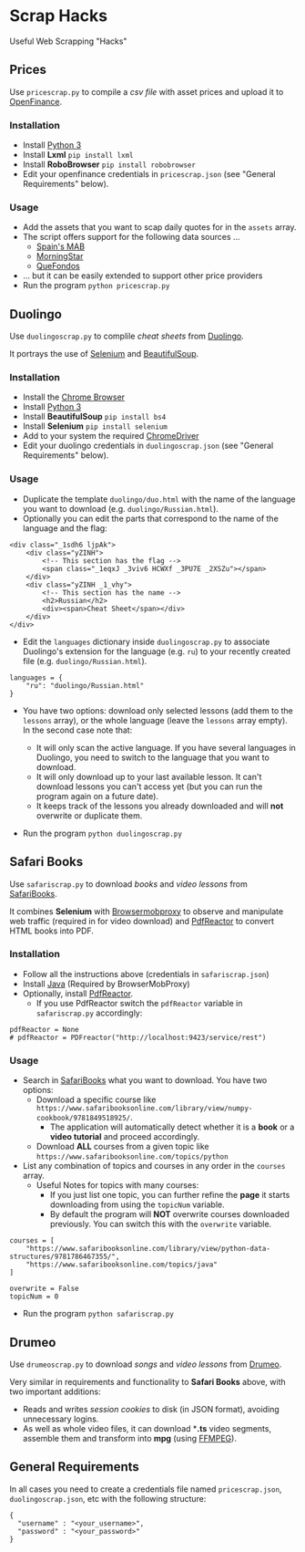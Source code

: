 # Scrap Hacks
Useful Web Scrapping "Hacks"

## Prices

Use `pricescrap.py` to compile a *csv file* with asset prices and upload it to [OpenFinance](http://www.openfinance.es).

### Installation

* Install [Python 3](https://www.python.org)
* Install **Lxml**
`pip install lxml`
* Install **RoboBrowser**
`pip install robobrowser`
* Edit your openfinance credentials in `pricescrap.json` (see "General Requirements" below).

### Usage

* Add the assets that you want to scap daily quotes for in the `assets` array.
* The script offers support for the following data sources ...
    * [Spain's MAB](https://www.bolsasymercados.es/mab)
    * [MorningStar](http://tools.morningstar.es)
    * [QueFondos](https://www.quefondos.com)
* ... but it can be easily extended to support other price providers
* Run the program
`python pricescrap.py`

## Duolingo

Use `duolingoscrap.py` to complile *cheat sheets* from [Duolingo](https://www.duolingo.com).

It portrays the use of [Selenium](http://www.seleniumhq.org) and [BeautifulSoup](https://www.crummy.com/software/BeautifulSoup/bs4/doc/).

### Installation

* Install the [Chrome Browser](https://www.google.com/chrome)
* Install [Python 3](https://www.python.org)
* Install **BeautifulSoup**
`pip install bs4`
* Install **Selenium**
`pip install selenium`
* Add to your system the required [ChromeDriver](https://sites.google.com/a/chromium.org/chromedriver/downloads)
* Edit your duolingo credentials in `duolingoscrap.json` (see "General Requirements" below).

### Usage

* Duplicate the template `duolingo/duo.html` with the name of the language you want to download (e.g. `duolingo/Russian.html`).
* Optionally you can edit the parts that correspond to the name of the language and the flag:

```
<div class="_1sdh6 ljpAk">
    <div class="yZINH">
        <!-- This section has the flag -->
        <span class="_1eqxJ _3viv6 HCWXf _3PU7E _2XSZu"></span>
    </div>
    <div class="yZINH _1_vhy">
        <!-- This section has the name -->
        <h2>Russian</h2>
        <div><span>Cheat Sheet</span></div>
    </div>
</div>
```

* Edit the `languages` dictionary inside `duolingoscrap.py` to associate Duolingo's extension for the language (e.g. `ru`) to your recently created file (e.g. `duolingo/Russian.html`).

```
languages = {
    "ru": "duolingo/Russian.html"
}
```

* You have two options: download only selected lessons (add them to the `lessons` array), or the whole language (leave the `lessons` array empty). In the second case note that:
    * It will only scan the active language. If you have several languages in Duolingo, you need to switch to the language that you want to download.
    * It will only download up to your last available lesson. It can't download lessons you can't access yet (but you can run the program again on a future date).
    * It keeps track of the lessons you already downloaded and will **not** overwrite or duplicate them.

* Run the program
`python duolingoscrap.py`

## Safari Books

Use `safariscrap.py` to download *books* and *video lessons* from [SafariBooks](https://www.safaribooksonline.com/).

It combines **Selenium** with [Browsermobproxy](https://github.com/lightbody/browsermob-proxy) to observe and manipulate web traffic (required in for video download) and [PdfReactor](http://www.pdfreactor.com/) to convert HTML books into PDF.

### Installation

* Follow all the instructions above (credentials in `safariscrap.json`)
* Install [Java](https://www.java.com/en) (Required by BrowserMobProxy)
* Optionally, install [PdfReactor](http://www.pdfreactor.com/).
    * If you use PdfReactor switch the `pdfReactor` variable in `safariscrap.py` accordingly:

```
pdfReactor = None
# pdfReactor = PDFreactor("http://localhost:9423/service/rest")
```

### Usage

* Search in [SafariBooks](https://www.safaribooksonline.com) what you want to download. You have two options:
    * Download a specific course like `https://www.safaribooksonline.com/library/view/numpy-cookbook/9781849518925/`.
        * The application will automatically detect whether it is a **book** or a **video tutorial** and proceed accordingly.
    * Download **ALL** courses from a given topic like `https://www.safaribooksonline.com/topics/python`
* List any combination of topics and courses in any order in the `courses` array.
    * Useful Notes for topics with many courses:
        * If you just list one topic, you can further refine the **page** it starts downloading from using the `topicNum` variable.
        * By default the program will **NOT** overwrite courses downloaded previously. You can switch this with the `overwrite` variable.

```
courses = [
    "https://www.safaribooksonline.com/library/view/python-data-structures/9781786467355/",
    "https://www.safaribooksonline.com/topics/java"
]

overwrite = False
topicNum = 0
```

* Run the program
`python safariscrap.py`

## Drumeo

Use `drumeoscrap.py` to download *songs* and *video lessons* from [Drumeo](https://www.drumeo.com/).

Very similar in requirements and functionality to **Safari Books** above, with two important additions:

* Reads and writes *session cookies* to disk (in JSON format), avoiding unnecessary logins.
* As well as whole video files, it can download ***.ts** video segments, assemble them and transform into **mpg** (using [FFMPEG](http://ffmpeg.org)).

## General Requirements

In all cases you need to create a credentials file named `pricescrap.json`, `duolingoscrap.json`, etc with the following structure:

```
{
  "username" : "<your_username>",
  "password" : "<your_password>"
}
```

